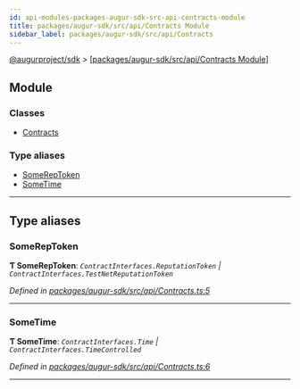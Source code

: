 ```yaml
---
id: api-modules-packages-augur-sdk-src-api-contracts-module
title: packages/augur-sdk/src/api/Contracts Module
sidebar_label: packages/augur-sdk/src/api/Contracts
---
```


[@augurproject/sdk](api-readme.md) > [[packages/augur-sdk/src/api/Contracts Module]](api-modules-packages-augur-sdk-src-api-contracts-module.md)

## Module

### Classes

* [Contracts](api-classes-packages-augur-sdk-src-api-contracts-contracts.md)

### Type aliases

* [SomeRepToken](api-modules-packages-augur-sdk-src-api-contracts-module.md#somereptoken)
* [SomeTime](api-modules-packages-augur-sdk-src-api-contracts-module.md#sometime)

---

## Type aliases

<a id="somereptoken"></a>

###  SomeRepToken

**Ƭ SomeRepToken**: *`ContractInterfaces.ReputationToken` \| `ContractInterfaces.TestNetReputationToken`*

*Defined in [packages/augur-sdk/src/api/Contracts.ts:5](https://github.com/AugurProject/augur/blob/a689f5d0f9/packages/augur-sdk/src/api/Contracts.ts#L5)*

___
<a id="sometime"></a>

###  SomeTime

**Ƭ SomeTime**: *`ContractInterfaces.Time` \| `ContractInterfaces.TimeControlled`*

*Defined in [packages/augur-sdk/src/api/Contracts.ts:6](https://github.com/AugurProject/augur/blob/a689f5d0f9/packages/augur-sdk/src/api/Contracts.ts#L6)*

___

